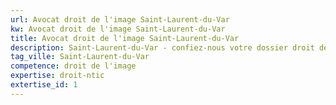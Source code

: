 ```yaml
---
url: Avocat droit de l'image Saint-Laurent-du-Var
kw: Avocat droit de l'image Saint-Laurent-du-Var
title: Avocat droit de l'image Saint-Laurent-du-Var
description: Saint-Laurent-du-Var - confiez-nous votre dossier droit de l'image
tag_ville: Saint-Laurent-du-Var
competence: droit de l'image
expertise: droit-ntic
extertise_id: 1
---
```

